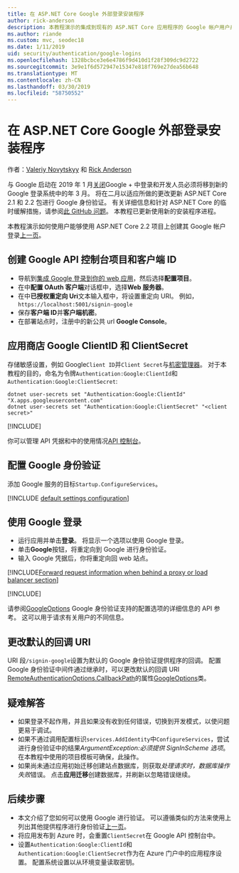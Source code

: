 ```yaml
---
title: 在 ASP.NET Core Google 外部登录安装程序
author: rick-anderson
description: 本教程演示的集成到现有的 ASP.NET Core 应用程序的 Google 帐户用户身份验证。
ms.author: riande
ms.custom: mvc, seodec18
ms.date: 1/11/2019
uid: security/authentication/google-logins
ms.openlocfilehash: 1328bcbce3e6e4786f9d410d1f28f309dc9d2722
ms.sourcegitcommit: 3e9e1f6d572947e15347e818f769e27dea56b648
ms.translationtype: MT
ms.contentlocale: zh-CN
ms.lasthandoff: 03/30/2019
ms.locfileid: "58750552"
---
```

# <a name="google-external-login-setup-in-aspnet-core"></a>在 ASP.NET Core Google 外部登录安装程序

作者：[Valeriy Novytskyy](https://github.com/01binary) 和 [Rick Anderson](https://twitter.com/RickAndMSFT)

与 Google 启动在 2019 年 1 月[关闭](https://developers.google.com/+/api-shutdown)Google + 中登录和开发人员必须将移到新的 Google 登录系统中的年 3 月。 将在二月以适应所做的更改更新 ASP.NET Core 2.1 和 2.2 包进行 Google 身份验证。 有关详细信息和针对 ASP.NET Core 的临时缓解措施，请参阅[此 GitHub 问题](https://github.com/aspnet/AspNetCore/issues/6486)。 本教程已更新使用新的安装程序进程。

本教程演示如何使用户能够使用 ASP.NET Core 2.2 项目上创建其 Google 帐户登录[上一页](xref:security/authentication/social/index)。

## <a name="create-a-google-api-console-project-and-client-id"></a>创建 Google API 控制台项目和客户端 ID

* 导航到[集成 Google 登录到你的 web 应用](https://developers.google.com/identity/sign-in/web/devconsole-project)，然后选择**配置项目**。
* 在中**配置 OAuth 客户端**对话框中，选择**Web 服务器**。
* 在中**已授权重定向 Uri**文本输入框中，将设置重定向 URI。 例如，`https://localhost:5001/signin-google`
* 保存**客户端 ID**并**客户端机密**。
* 在部署站点时，注册中的新公共 url **Google Console**。

## <a name="store-google-clientid-and-clientsecret"></a>应用商店 Google ClientID 和 ClientSecret

存储敏感设置，例如 Google`Client ID`并`Client Secret`与[机密管理器](xref:security/app-secrets)。 对于本教程的目的，命名为令牌`Authentication:Google:ClientId`和`Authentication:Google:ClientSecret`:

```console
dotnet user-secrets set "Authentication:Google:ClientId" "X.apps.googleusercontent.com"
dotnet user-secrets set "Authentication:Google:ClientSecret" "<client secret>"
```

[!INCLUDE[](~/includes/environmentVarableColon.md)]

你可以管理 API 凭据和中的使用情况[API 控制台](https://console.developers.google.com/apis/dashboard)。

## <a name="configure-google-authentication"></a>配置 Google 身份验证

添加 Google 服务的目标`Startup.ConfigureServices`。

[!INCLUDE [default settings configuration](includes/default-settings2-2.md)]

## <a name="sign-in-with-google"></a>使用 Google 登录

* 运行应用并单击**登录**。 将显示一个选项以使用 Google 登录。
* 单击**Google**按钮，将重定向到 Google 进行身份验证。
* 输入 Google 凭据后，你将重定向回 web 站点。

[!INCLUDE[Forward request information when behind a proxy or load balancer section](includes/forwarded-headers-middleware.md)]

[!INCLUDE[](includes/chain-auth-providers.md)]

请参阅[GoogleOptions](/dotnet/api/microsoft.aspnetcore.authentication.google.googleoptions) Google 身份验证支持的配置选项的详细信息的 API 参考。 这可以用于请求有关用户的不同信息。

## <a name="change-the-default-callback-uri"></a>更改默认的回调 URI

URI 段`/signin-google`设置为默认的 Google 身份验证提供程序的回调。 配置 Google 身份验证中间件通过继承时，可以更改默认的回调 URI [RemoteAuthenticationOptions.CallbackPath](/dotnet/api/microsoft.aspnetcore.authentication.remoteauthenticationoptions.callbackpath)的属性[GoogleOptions](/dotnet/api/microsoft.aspnetcore.authentication.google.googleoptions)类。

## <a name="troubleshooting"></a>疑难解答

* 如果登录不起作用，并且如果没有收到任何错误，切换到开发模式，以使问题更易于调试。
* 如果不通过调用配置标识`services.AddIdentity`中`ConfigureServices`，尝试进行身份验证中的结果*ArgumentException:必须提供 SignInScheme 选项*。 在本教程中使用的项目模板可确保，此操作。
* 如果尚未通过应用初始迁移创建站点数据库，则获取*处理请求时，数据库操作失败*错误。 点击**应用迁移**创建数据库，并刷新以忽略错误继续。

## <a name="next-steps"></a>后续步骤

* 本文介绍了您如何可以使用 Google 进行验证。 可以遵循类似的方法来使用上列出其他提供程序进行身份验证[上一页](xref:security/authentication/social/index)。
* 将应用发布到 Azure 时，会重置`ClientSecret`在 Google API 控制台中。
* 设置`Authentication:Google:ClientId`和`Authentication:Google:ClientSecret`作为在 Azure 门户中的应用程序设置。 配置系统设置以从环境变量读取密钥。
